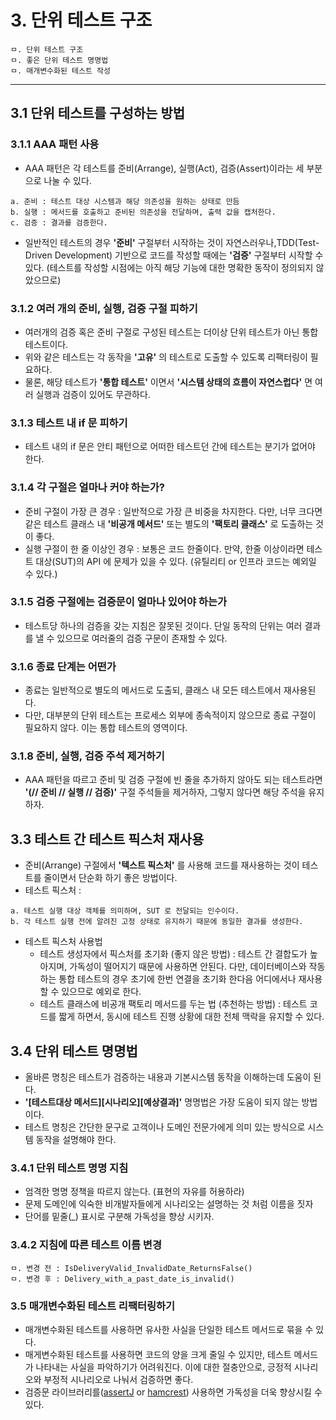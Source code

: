 # 3. 단위 테스트 구조

```
ㅁ. 단위 테스트 구조
ㅁ. 좋은 단위 테스트 명명법
ㅁ. 매개변수화된 테스트 작성
```
---
## 3.1 단위 테스트를 구성하는 방법

### 3.1.1 AAA 패턴 사용
- AAA 패턴은 각 테스트를 준비(Arrange), 실행(Act), 검증(Assert)이라는 세 부분으로 나눌 수 있다.
```
a. 준비 : 테스트 대상 시스템과 해당 의존성을 원하는 상태로 만듬 
b. 실행 : 메서드를 호출하고 준비된 의존성을 전달하며, 출력 값을 캡처한다.
c. 검증 : 결과를 검증한다.
```
- 일반적인 테스트의 경우 **'준비'** 구절부터 시작하는 것이 자연스러우나,TDD(Test-Driven Development) 기반으로 코드를 작성할 때에는 **'검증'** 구절부터 시작할 수 있다. (테스트를 작성할 시점에는 아직 해당 기능에 대한 명확한 동작이 정의되지 않았으므로) 

### 3.1.2 여러 개의 준비, 실행, 검증 구절 피하기

- 여러개의 검증 혹은 준비 구절로 구성된 테스트는 더이상 단위 테스트가 아닌 통합 테스트이다. 
- 위와 같은 테스트는 각 동작을 **'고유'** 의 테스트로 도출할 수 있도록 리팩터링이 필요하다.
- 물론, 해당 테스트가 **'통합 테스트'** 이면서 **'시스템 상태의 흐름이 자연스럽다'** 면 여러 실행과 검증이 있어도 무관하다.

### 3.1.3 테스트 내 if 문 피하기

- 테스트 내의 if 문은 안티 패턴으로 어떠한 테스트던 간에 테스트는 분기가 없어야 한다.

### 3.1.4 각 구절은 얼마나 커야 하는가?

- 준비 구절이 가장 큰 경우 : 일반적으로 가장 큰 비중을 차지한다. 다만, 너무 크다면 같은 테스트 클래스 내 **'비공개 메서드'** 또는 별도의 **'팩토리 클래스'** 로 도출하는 것이 좋다.
- 실행 구절이 한 줄 이상인 경우 : 보통은 코드 한줄이다. 만약, 한줄 이상이라면 테스트 대상(SUT)의 API 에 문제가 있을 수 있다. (유틸리티 or 인프라 코드는 예외일 수 있다.)

### 3.1.5 검증 구절에는 검증문이 얼마나 있어야 하는가

- 테스트당 하나의 검증을 갖는 지침은 잘못된 것이다. 단일 동작의 단위는 여러 결과를 낼 수 있으므로 여러줄의 검증 구문이 존재할 수 있다.

### 3.1.6 종료 단계는 어떤가

- 종료는 일반적으로 별도의 메서드로 도출되, 클래스 내 모든 테스트에서 재사용된다. 
- 다만, 대부분의 단위 테스트는 프로세스 외부에 종속적이지 않으므로 종료 구절이 필요하지 않다. 이는 통합 테스트의 영역이다. 

### 3.1.8 준비, 실행, 검증 주석 제거하기

- AAA 패턴을 따르고 준비 및 검증 구절에 빈 줄을 추가하지 않아도 되는 테스트라면 **'(// 준비 // 실행 // 검증)'** 구절 주석들을 제거하자, 그렇지 않다면 해당 주석을 유지하자.

## 3.3 테스트 간 테스트 픽스처 재사용

- 준비(Arrange) 구절에서 **'텍스트 픽스처'** 를 사용해 코드를 재사용하는 것이 테스트를 줄이면서 단순화 하기 좋은 방법이다.
- 테스트 픽스처 : 
```
a. 테스트 실행 대상 객체를 의미하며, SUT 로 전달되는 인수이다.
b. 각 테스트 실행 전에 알려진 고정 상태로 유지하기 때문에 동일한 결과를 생성한다.
```

- 테스트 픽스처 사용법 
  - 테스트 생성자에서 픽스처를 초기화 (좋지 않은 방법) : 테스트 간 결합도가 높아지며, 가독성이 떨어지기 때문에 사용하면 안된다. 다만, 데이터베이스와 작동하는 통합 테스트의 경우 초기에 한번 연결을 초기화 한다음 어디에서나 재사용 할 수 있으므로 예외로 한다.
  - 테스트 클래스에 비공개 팩토리 메서드를 두는 법 (추천하는 방법) : 테스트 코드를 짧게 하면서, 동시에 테스트 진행 상황에 대한 전체 맥락을 유지할 수 있다.

## 3.4 단위 테스트 명명법

- 올바른 명칭은 테스트가 검증하는 내용과 기본시스템 동작을 이해하는데 도움이 된다.
- **'[테스트대상 메서드][시나리오][예상결과]'** 명명법은 가장 도움이 되지 않는 방법이다.
- 테스트 명칭은 간단한 문구로 고객이나 도메인 전문가에게 의미 있는 방식으로 시스템 동작을 설명해야 한다.

### 3.4.1 단위 테스트 명명 지침

- 엄격한 명명 정책을 따르지 않는다. (표현의 자유를 허용하라)
- 문제 도메인에 익숙한 비개발자들에게 시나리오는 설명하는 것 처럼 이름을 짓자
- 단어를 밑줄(_) 표시로 구분해 가독성을 향상 시키자.

### 3.4.2 지침에 따른 테스트 이름 변경

```
ㅁ. 변경 전 : IsDeliveryValid_InvalidDate_ReturnsFalse() 
ㅁ. 변경 후 : Delivery_with_a_past_date_is_invalid()
```

### 3.5 매개변수화된 테스트 리팩터링하기

- 매개변수화된 테스트를 사용하면 유사한 사실을 단일한 테스트 메서드로 묶을 수 있다.
- 매게변수화된 테스트를 사용하면 코드의 양을 크게 줄일 수 있지만, 테스트 메서드가 나타내는 사실을 파악하기가 어려워진다. 이에 대한 절충안으로, 긍정적 시나리오와 부정적 시나리오로 나눠서 검증하면 좋다.
- 검증문 라이브러리를([assertJ](http://joel-costigliola.github.io/assertj/) or [hamcrest](https://hamcrest.org/JavaHamcrest/)) 사용하면 가독성을 더욱 향상시킬 수 있다.